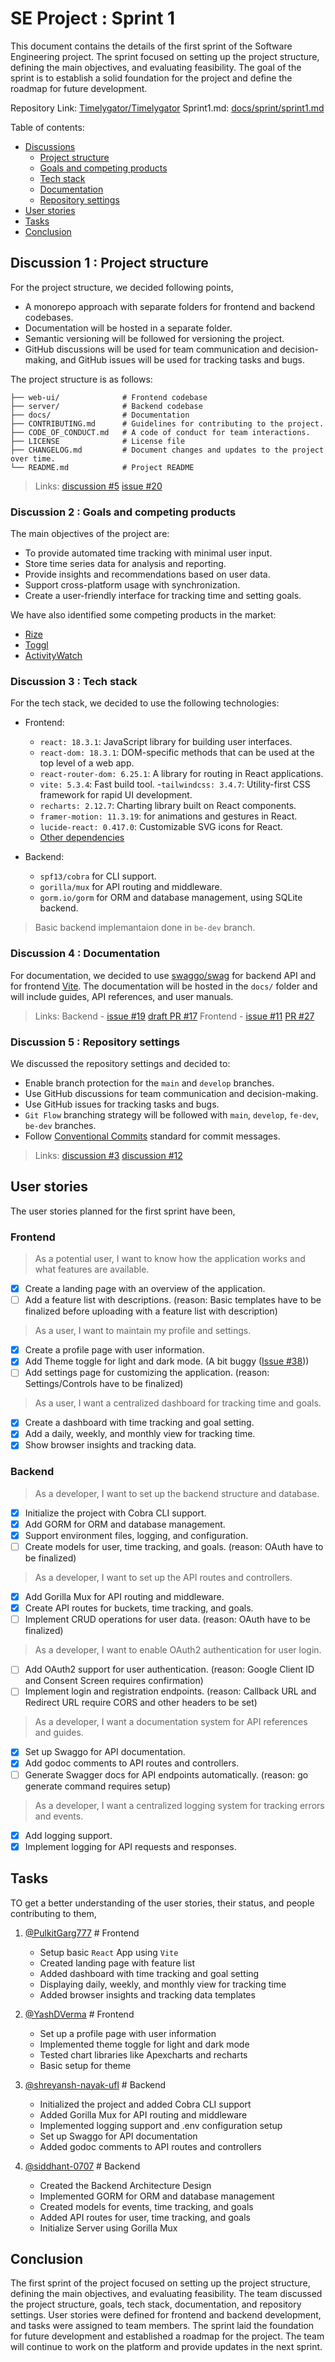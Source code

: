 # SE Project : Sprint 1

This document contains the details of the first sprint of the Software Engineering project. The sprint focused on setting up the project structure, defining the main objectives, and evaluating feasibility. The goal of the sprint is to establish a solid foundation for the project and define the roadmap for future development.

Repository Link: [Timelygator/Timelygator](https://github.com/timelygator/TimelyGator)
Sprint1.md: [docs/sprint/sprint1.md](https://github.com/timelygator/TimelyGator/blob/main/docs/sprint1.md)

Table of contents:

- [Discussions](#discussion-1--project-structure)
  - [Project structure](#discussion-1--project-structure)
  - [Goals and competing products](#discussion-2--goals-and-competing-products)
  - [Tech stack](#discussion-3--tech-stack)
  - [Documentation](#discussion-4--documentation)
  - [Repository settings](#discussion-5--repository-settings)
- [User stories](#user-stories)
- [Tasks](#tasks)
- [Conclusion](#conclusion)

## Discussion 1 : Project structure

For the project structure, we decided following points,

- A monorepo approach with separate folders for frontend and backend codebases.
- Documentation will be hosted in a separate folder.
- Semantic versioning will be followed for versioning the project.
- GitHub discussions will be used for team communication and decision-making, and GitHub issues will be used for tracking tasks and bugs.

The project structure is as follows:

```project-name/
├── web-ui/              # Frontend codebase
├── server/              # Backend codebase
├── docs/                # Documentation
├── CONTRIBUTING.md      # Guidelines for contributing to the project.
├── CODE_OF_CONDUCT.md   # A code of conduct for team interactions.
├── LICENSE              # License file
├── CHANGELOG.md         # Document changes and updates to the project over time.
└── README.md            # Project README
```

> Links: [discussion #5](https://github.com/timelygator/TimelyGator/discussions/5) [issue #20](https://github.com/timelygator/TimelyGator/issues/20)

### Discussion 2 : Goals and competing products

The main objectives of the project are:

- To provide automated time tracking with minimal user input.
- Store time series data for analysis and reporting.
- Provide insights and recommendations based on user data.
- Support cross-platform usage with synchronization.
- Create a user-friendly interface for tracking time and setting goals.

We have also identified some competing products in the market:

- [Rize](https://www.rize.io/)
- [Toggl](https://toggl.com/)
- [ActivityWatch](https://activitywatch.net/)

### Discussion 3 : Tech stack

For the tech stack, we decided to use the following technologies:

- Frontend:
  - `react: 18.3.1`: JavaScript library for building user interfaces.
  - `react-dom: 18.3.1`: DOM-specific methods that can be used at the top level of a web app.
  - `react-router-dom: 6.25.1`: A library for routing in React applications.
  - `vite: 5.3.4`: Fast build tool.
  -`tailwindcss: 3.4.7`: Utility-first CSS framework for rapid UI development.
  - `recharts: 2.12.7`: Charting library built on React components.
  - `framer-motion: 11.3.19`: for animations and gestures in React.
  - `lucide-react: 0.417.0`: Customizable SVG icons for React.
  - [Other dependencies](https://github.com/timelygator/TimelyGator/discussions/2#discussioncomment-12105543)

- Backend:
  - `spf13/cobra` for CLI support.
  - `gorilla/mux` for API routing and middleware.
  - `gorm.io/gorm` for ORM and database management, using SQLite backend.

> Basic backend implemantaion done in `be-dev` branch.

### Discussion 4 : Documentation

For documentation, we decided to use [swaggo/swag](https://github.com/swaggo/swag) for backend API and for frontend [Vite](https://vite.dev/guide). The documentation will be hosted in the `docs/` folder and will include guides, API references, and user manuals.

> Links:
  Backend - [issue #19](https://github.com/timelygator/TimelyGator/issues/19) [draft PR #17](https://github.com/timelygator/TimelyGator/pull/17)
  Frontend - [issue #11](https://github.com/timelygator/TimelyGator/issues/11) [PR #27](https://github.com/timelygator/TimelyGator/pull/27)

### Discussion 5 : Repository settings

We discussed the repository settings and decided to:

- Enable branch protection for the `main` and `develop` branches.
- Use GitHub discussions for team communication and decision-making.
- Use GitHub issues for tracking tasks and bugs.
- `Git Flow` branching strategy will be followed with `main`, `develop`, `fe-dev`, `be-dev` branches.
- Follow [Conventional Commits](https://www.conventionalcommits.org/en/v1.0.0/) standard for commit messages.

> Links: [discussion #3](https://github.com/timelygator/TimelyGator/discussions/3) [discussion #12](https://github.com/timelygator/TimelyGator/discussions/12)

## User stories

The user stories planned for the first sprint have been,

### Frontend

> As a potential user, I want to know how the application works and what features are available.

- [x] Create a landing page with an overview of the application.
- [ ] Add a feature list with descriptions. (reason: Basic templates have to be finalized before uploading with a feature list with description)

> As a user, I want to maintain my profile and settings.

- [x] Create a profile page with user information.
- [x] Add Theme toggle for light and dark mode. (A bit buggy ([Issue #38](https://github.com/timelygator/TimelyGator/issues/38)))
- [ ] Add settings page for customizing the application. (reason: Settings/Controls have to be finalized)

> As a user, I want a centralized dashboard for tracking time and goals.

- [x] Create a dashboard with time tracking and goal setting.
- [x] Add a daily, weekly, and monthly view for tracking time.
- [x] Show browser insights and tracking data.

### Backend

> As a developer, I want to set up the backend structure and database.

- [x] Initialize the project with Cobra CLI support.
- [x] Add GORM for ORM and database management.
- [x] Support environment files, logging, and configuration.
- [ ] Create models for user, time tracking, and goals. (reason: OAuth have to be finalized)

> As a developer, I want to set up the API routes and controllers.

- [x] Add Gorilla Mux for API routing and middleware.
- [x] Create API routes for buckets, time tracking, and goals.
- [ ] Implement CRUD operations for user data. (reason: OAuth have to be finalized)

> As a developer, I want to enable OAuth2 authentication for user login.

- [ ] Add OAuth2 support for user authentication. (reason: Google Client ID and Consent Screen requires confirmation)
- [ ] Implement login and registration endpoints. (reason: Callback URL and Redirect URL require CORS and other headers to be set)

> As a developer, I want a documentation system for API references and guides.

- [x] Set up Swaggo for API documentation.
- [x] Add godoc comments to API routes and controllers.
- [ ] Generate Swagger docs for API endpoints automatically. (reason: go generate command requires setup)

> As a developer, I want a centralized logging system for tracking errors and events.

- [x] Add logging support.
- [x] Implement logging for API requests and responses.

## Tasks

TO get a better understanding of the user stories, their status, and people contributing to them,

1. [@PulkitGarg777](https://github.com/PulkitGarg777) # Frontend
    - Setup basic `React` App using `Vite`
    - Created landing page with feature list
    - Added dashboard with time tracking and goal setting
    - Displaying daily, weekly, and monthly view for tracking time
    - Added browser insights and tracking data templates

3. [@YashDVerma](https://github.com/YashDVerma) # Frontend
    - Set up a profile page with user information
    - Implemented theme toggle for light and dark mode
    - Tested chart libraries like Apexcharts and recharts
    - Basic setup for theme

4. [@shreyansh-nayak-ufl](https://github.com/shreyansh-nayak-ufl) # Backend
    - Initialized the project and added Cobra CLI support
    - Added Gorilla Mux for API routing and middleware
    - Implemented logging support and .env configuration setup
    - Set up Swaggo for API documentation
    - Added godoc comments to API routes and controllers

5. [@siddhant-0707](https://github.com/siddhant-0707) # Backend
    - Created the Backend Architecture Design
    - Implemented GORM for ORM and database management
    - Created models for events, time tracking, and goals
    - Added API routes for user, time tracking, and goals
    - Initialize Server using Gorilla Mux

## Conclusion

The first sprint of the project focused on setting up the project structure, defining the main objectives, and evaluating feasibility. The team discussed the project structure, goals, tech stack, documentation, and repository settings. User stories were defined for frontend and backend development, and tasks were assigned to team members. The sprint laid the foundation for future development and established a roadmap for the project. The team will continue to work on the platform and provide updates in the next sprint.